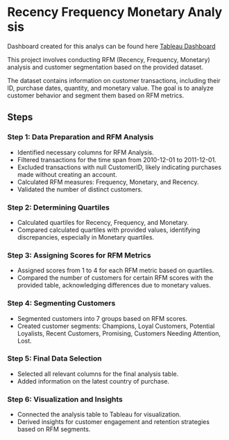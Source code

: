 # Recency Frequency Monetary Analysis 
Dashboard created for this analys can be found here [Tableau Dashboard](https://public.tableau.com/views/RMF_Analys/Dashboard1?:language=en-GB&:sid=&:display_count=n&:origin=viz_share_link)

This project involves conducting RFM (Recency, Frequency, Monetary) analysis and customer segmentation based on the provided dataset.

The dataset contains information on customer transactions, including their ID, purchase dates, quantity, and monetary value. The goal is to analyze customer behavior and segment them based on RFM metrics.

## Steps

### Step 1: Data Preparation and RFM Analysis

- Identified necessary columns for RFM Analysis.
- Filtered transactions for the time span from 2010-12-01 to 2011-12-01.
- Excluded transactions with null CustomerID, likely indicating purchases made without creating an account.
- Calculated RFM measures: Frequency, Monetary, and Recency.
- Validated the number of distinct customers.

### Step 2: Determining Quartiles

- Calculated quartiles for Recency, Frequency, and Monetary.
- Compared calculated quartiles with provided values, identifying discrepancies, especially in Monetary quartiles.

### Step 3: Assigning Scores for RFM Metrics

- Assigned scores from 1 to 4 for each RFM metric based on quartiles.
- Compared the number of customers for certain RFM scores with the provided table, acknowledging differences due to monetary values.

### Step 4: Segmenting Customers

- Segmented customers into 7 groups based on RFM scores.
- Created customer segments: Champions, Loyal Customers, Potential Loyalists, Recent Customers, Promising, Customers Needing Attention, Lost.

### Step 5: Final Data Selection

- Selected all relevant columns for the final analysis table.
- Added information on the latest country of purchase.

### Step 6: Visualization and Insights

- Connected the analysis table to Tableau for visualization.
- Derived insights for customer engagement and retention strategies based on RFM segments.
